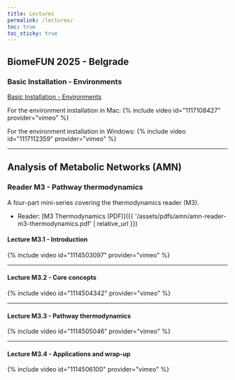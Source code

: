```yaml
---
title: Lectures
permalink: /lectures/
toc: true
toc_sticky: true
---
```


## BiomeFUN 2025 - Belgrade

### Basic Installation - Environments

[Basic Installation - Environments](https://bgmicrobiomes.github.io/biomeFUN_materials/BiomeFUN_2025_installation_styled.html)

For the environment installation in Mac:
{% include video id="1117108427" provider="vimeo" %}

For the environment installation in Windows:
{% include video id="1117112359" provider="vimeo" %}


---


## Analysis of Metabolic Networks (AMN)

### Reader M3 - Pathway thermodynamics

A four-part mini-series covering the thermodynamics reader (M3).  
- Reader: [M3 Thermodynamics (PDF)]({{ '/assets/pdfs/amn/amn-reader-m3-thermodynamics.pdf' | relative_url }})


#### Lecture M3.1 - Introduction
{% include video id="1114503097" provider="vimeo" %}

---

#### Lecture M3.2 - Core concepts
{% include video id="1114504342" provider="vimeo" %}

---

#### Lecture M3.3 - Pathway thermodynamics
{% include video id="1114505046" provider="vimeo" %}

---

#### Lecture M3.4 - Applications and wrap-up
{% include video id="1114506100" provider="vimeo" %}
